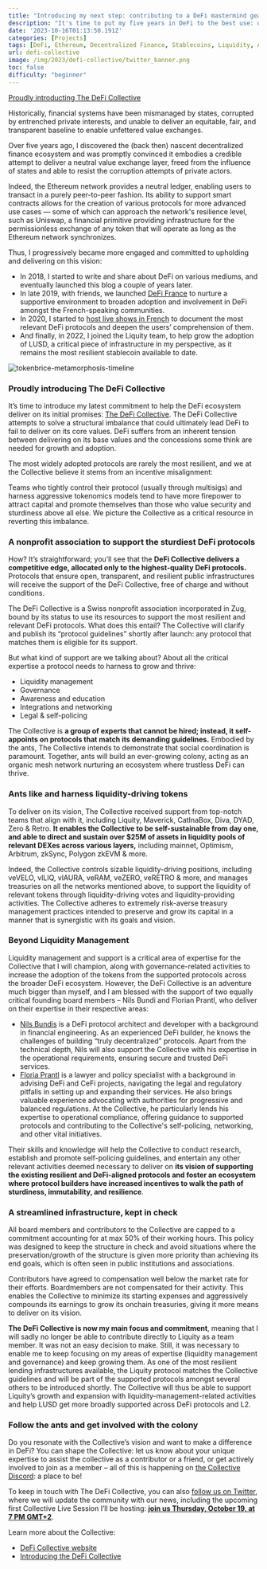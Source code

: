 ```yaml
---
title: "Introducing my next step: contributing to a DeFi mastermind geared to support trustless and unstoppable DeFi: The DeFi Collective"
description: "It's time to put my five years in DeFi to the best use: unfettered support for the public goods"
date: '2023-10-16T01:13:50.191Z'
categories: [Projects]
tags: [DeFi, Ethereum, Decentralized Finance, Stablecoins, Liquidity, Association, DeFi Collective]
url: defi-collective
image: /img/2023/defi-collective/twitter_banner.png
toc: false
difficulty: "beginner"
---
```


[Proudly introducting The DeFi Collective](https://deficollective.org)

Historically, financial systems have been mismanaged by states, corrupted by entrenched private interests, and unable to deliver an equitable, fair, and transparent baseline to enable unfettered value exchanges.

Over five years ago, I discovered the (back then) nascent decentralized finance ecosystem and was promptly convinced it embodies a credible attempt to deliver a neutral value exchange layer, freed from the influence of states and able to resist the corruption attempts of private actors.

Indeed, the Ethereum network provides a neutral ledger, enabling users to transact in a purely peer-to-peer fashion. Its ability to support smart contracts allows for the creation of various protocols for more advanced use cases — some of which can approach the network's resilience level, such as Uniswap, a financial primitive providing infrastructure for the permissionless exchange of any token that will operate as long as the Ethereum network synchronizes.

Thus, I progressively became more engaged and committed to upholding and delivering on this vision:

* In 2018, I started to write and share about DeFi on various mediums, and eventually launched this blog a couple of years later.
* In late 2019, with friends, we launched [DeFi France](https://twitter.com/defi_fr) to nurture a supportive environment to broaden adoption and involvement in DeFi amongst the French-speaking communities.
* In 2020, I started to [host live shows in French](https://www.youtube.com/@DeFiFrance/featured) to document the most relevant DeFi protocols and deepen the users’ comprehension of them.
* And finally, in 2022, I joined the Liquity team, to help grow the adoption of LUSD, a critical piece of infrastructure in my perspective, as it remains the most resilient stablecoin available to date.


![tokenbrice-metamorphosis-timeline](img/2023/defi-collective/tokenbrice-metamorphosis.png)


### Proudly introducing The DeFi Collective

It’s time to introduce my latest commitment to help the DeFi ecosystem deliver on its initial promises: [The DeFi Collective](https://twitter.com/DeFiCollective_). The DeFi Collective attempts to solve a structural imbalance that could ultimately lead DeFi to fail to deliver on its core values. DeFi suffers from an inherent tension between delivering on its base values and the concessions some think are needed for growth and adoption.

The most widely adopted protocols are rarely the most resilient, and we at the Collective believe it stems from an incentive misalignment:

Teams who tightly control their protocol (usually through multisigs) and harness aggressive tokenomics models tend to have more firepower to attract capital and promote themselves than those who value security and sturdiness above all else. We picture the Collective as a critical resource in reverting this imbalance.


### A nonprofit association to support the sturdiest DeFi protocols

How? It’s straightforward; you’ll see that the **DeFi Collective delivers a competitive edge, allocated only to the highest-quality DeFi protocols.** Protocols that ensure open, transparent, and resilient public infrastructures will receive the support of the DeFi Collective, free of charge and without conditions.

The DeFi Collective is a Swiss nonprofit association incorporated in Zug, bound by its status to use its resources to support the most resilient and relevant DeFi protocols. What does this entail? The Collective will clarify and publish its “protocol guidelines” shortly after launch: any protocol that matches them is eligible for its support.

But what kind of support are we talking about? About all the critical expertise a protocol needs to harness to grow and thrive:



* Liquidity management
* Governance
* Awareness and education
* Integrations and networking
* Legal & self-policing

The Collective is **a group of experts that cannot be hired; instead, it self-appoints on protocols that match its demanding guidelines.** Embodied by the ants, The Collective intends to demonstrate that social coordination is paramount. Together, ants will build an ever-growing colony, acting as an organic mesh network nurturing an ecosystem where trustless DeFi can thrive.


### Ants like and harness liquidity-driving tokens

To deliver on its vision, The Collective received support from top-notch teams that align with it, including Liquity, Maverick, CatInaBox, Diva, DYAD, Zero & Retro. **It enables the Collective to be self-sustainable from day one, and able to direct and sustain over $25M of assets in liquidity pools of relevant DEXes across various layers,** including mainnet, Optimism, Arbitrum, zkSync, Polygon zkEVM & more.

Indeed, the Collective controls sizable liquidity-driving positions, including veVELO, vlLIQ, vlAURA, veRAM, veZERO, veRETRO & more, and manages treasuries on all the networks mentioned above, to support the liquidity of relevant tokens through liquidity-driving votes and liquidity-providing activities. The Collective adheres to extremely risk-averse treasury management practices intended to preserve and grow its capital in a manner that is synergistic with its goals and vision.


### Beyond Liquidity Management

Liquidity management and support is a critical area of expertise for the Collective that I will champion, along with governance-related activities to increase the adoption of the tokens from the supported protocols across the broader DeFi ecosystem. However, the DeFi Collective is an adventure much bigger than myself, and I am blessed with the support of two equally critical founding board members – Nils Bundi and Florian Prantl, who deliver on their expertise in their respective areas:

- [Nils Bundis](https://www.linkedin.com/in/nils-bundi-6246b998/) is a DeFi protocol architect and developer with a background in financial engineering. As an experienced DeFi builder, he knows the challenges of building “truly decentralized” protocols. Apart from the technical depth, Nils will also support the Collective with his expertise in the operational requirements, ensuring secure and trusted DeFi services. 
- [Floria Prantl](https://twitter.com/floowp_) is a lawyer and policy specialist with a background in advising DeFi and CeFi projects, navigating the legal and regulatory pitfalls in setting up and expanding their services. He also brings valuable experience advocating with authorities for progressive and balanced regulations. At the Collective, he particularly lends his expertise to operational compliance, offering guidance to supported protocols and contributing to the Collective's self-policing, networking, and other vital initiatives.  

Their skills and knowledge will help the Collective to conduct research, establish and promote self-policing guidelines, and entertain any other relevant activities deemed necessary to deliver on **its vision of supporting the existing resilient and DeFi-aligned protocols and foster an ecosystem where protocol builders have increased incentives to walk the path of sturdiness, immutability, and resilience**.


### A streamlined infrastructure, kept in check

All board members and contributors to the Collective are capped to a commitment accounting for at max 50% of their working hours. This policy was designed to keep the structure in check and avoid situations where the preservation/growth of the structure is given more priority than achieving its end goals, which is often seen in public institutions and associations.

Contributors have agreed to compensation well below the market rate for their efforts. Boardmembers are not compensated for their activity. This enables the Collective to minimize its starting expenses and aggressively compounds its earnings to grow its onchain treasuries, giving it more means to deliver on its vision.

**The DeFi Collective is now my main focus and commitment**, meaning that I will sadly no longer be able to contribute directly to Liquity as a team member. It was not an easy decision to make. Still, it was necessary to enable me to keep focusing on my areas of expertise (liquidity management and governance) and keep growing them. As one of the most resilient lending infrastructures available, the Liquity protocol matches the Collective guidelines and will be part of the supported protocols amongst several others to be introduced shortly. The Collective will thus be able to support Liquity’s growth and expansion with liquidity-management-related activities and help LUSD get more broadly supported across DeFi protocols and L2.


### Follow the ants and get involved with the colony

Do you resonate with the Collective’s vision and want to make a difference in DeFi? You can shape the Collective: let us know about your unique expertise to assist the collective as a contributor or a friend, or get actively involved to join as a member – all of this is happening on [the Collective Discord](https://discord.gg/KFhE3tpGsM): a place to be!

To keep in touch with The DeFi Collective, you can also [follow us on Twitter](https://twitter.com/DeFiCollective_), where we will update the community with our news, including the upcoming first Collective Live Session I’ll be hosting: **[join us Thursday, October 19, at 7 PM GMT+2](https://discord.gg/NsaQNpC65C?event=1164186718375772261)**.

Learn more about the Collective:

* [DeFi Collective website](https://deficollective.org)
* [Introducing the DeFi Collective](https://deficollective.org/blog/the-defi-collective-introduction/)